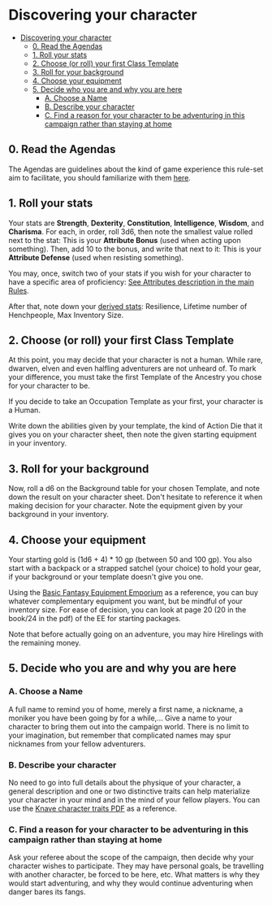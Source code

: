 # Discovering your character

- [Discovering your character](#discovering-your-character)
  - [0. Read the Agendas](#0-read-the-agendas)
  - [1. Roll your stats](#1-roll-your-stats)
  - [2. Choose (or roll) your first Class Template](#2-choose-or-roll-your-first-class-template)
  - [3. Roll for your background](#3-roll-for-your-background)
  - [4. Choose your equipment](#4-choose-your-equipment)
  - [5. Decide who you are and why you are here](#5-decide-who-you-are-and-why-you-are-here)
    - [A. Choose a Name](#a-choose-a-name)
    - [B. Describe your character](#b-describe-your-character)
    - [C. Find a reason for your character to be adventuring in this campaign rather than staying at home](#c-find-a-reason-for-your-character-to-be-adventuring-in-this-campaign-rather-than-staying-at-home)

## 0. Read the Agendas

The Agendas are guidelines about the kind of game experience this rule-set aim to facilitate, you should familiarize with them [here](Agendas.md).

## 1. Roll your stats

Your stats are **Strength**, **Dexterity**, **Constitution**, **Intelligence**, **Wisdom**, and **Charisma**. For each, in order, roll 3d6, then note the smallest value rolled next to the stat: This is your **Attribute Bonus** (used when acting upon something). Then, add 10 to the bonus, and write that next to it: This is your **Attribute Defense** (used when resisting something).

You may, once, switch two of your stats if you wish for your character to have a specific area of proficiency: [See Attributes description in the main Rules](./PlayerRules.md#using-attributes).

After that, note down your [derived stats](./PlayerRules.md#Additional-Characteristics): Resilience, Lifetime number of Henchpeople, Max Inventory Size.

## 2. Choose (or roll) your first Class Template

At this point, you may decide that your character is not a human. While rare, dwarven, elven and even halfling adventurers are not unheard of. To mark your difference, you must take the first Template of the Ancestry you chose for your character to be.

If you decide to take an Occupation Template as your first, your character is a Human.

Write down the abilities given by your template, the kind of Action Die that it gives you on your character sheet, then note the given starting equipment in your inventory.

## 3. Roll for your background

Now, roll a d6 on the Background table for your chosen Template, and note down the result on your character sheet. Don't hesitate to reference it when making decision for your character.
Note the equipment given by your background in your inventory.

## 4. Choose your equipment

Your starting gold is (1d6 + 4) * 10 gp (between 50 and 100 gp). You also start with a backpack or a strapped satchel (your choice) to hold your gear, if your background or your template doesn't give you one.

Using the [Basic Fantasy Equipment Emporium](https://basicfantasy.org/downloads/EE1-Equipment-Emporium-r24.pdf) as a reference, you can buy whatever complementary equipment you want, but be mindful of your inventory size. For ease of decision, you can look at page 20 (20 in the book/24 in the pdf) of the EE for starting packages.

Note that before actually going on an adventure, you may hire Hirelings with the remaining money.

## 5. Decide who you are and why you are here

### A. Choose a Name

A full name to remind you of home, merely a first name, a nickname, a moniker you have been going by for a while,... Give a name to your character to bring them out into the campaign world. There is no limit to your imagination, but remember that complicated names may spur nicknames from your fellow adventurers.

### B. Describe your character

No need to go into full details about the physique of your character, a general description and one or two distinctive traits can help materialize your character in your mind and in the mind of your fellow players. You can use the [Knave character traits PDF](docs/character-traits.pdf) as a reference.

### C. Find a reason for your character to be adventuring in this campaign rather than staying at home

Ask your referee about the scope of the campaign, then decide why your character wishes to participate. They may have personal goals, be travelling with another character, be forced to be here, etc. What matters is why they would start adventuring, and why they would continue adventuring when danger bares its fangs.
